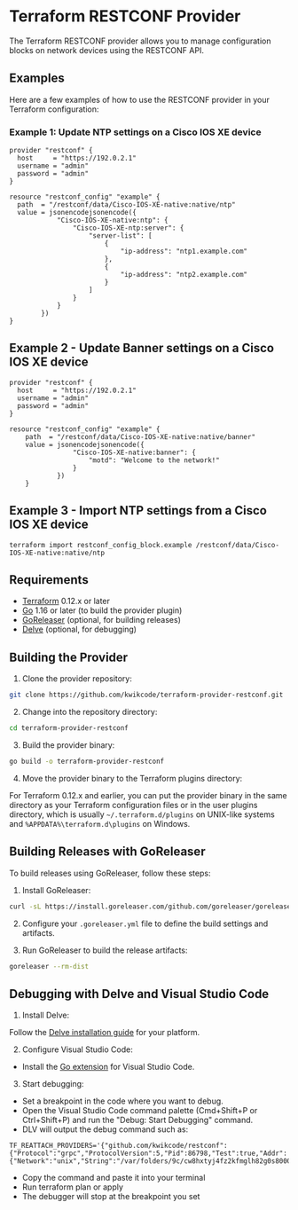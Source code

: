 # Terraform RESTCONF Provider

The Terraform RESTCONF provider allows you to manage configuration blocks on network devices using the RESTCONF API.

## Examples

Here are a few examples of how to use the RESTCONF provider in your Terraform configuration:

### Example 1: Update NTP settings on a Cisco IOS XE device

```hcl
provider "restconf" {
  host     = "https://192.0.2.1"
  username = "admin"
  password = "admin"
}

resource "restconf_config" "example" {
  path  = "/restconf/data/Cisco-IOS-XE-native:native/ntp"
  value = jsonencodejsonencode({
            "Cisco-IOS-XE-native:ntp": {
                "Cisco-IOS-XE-ntp:server": {
                    "server-list": [
                        {
                            "ip-address": "ntp1.example.com"
                        },
                        {
                            "ip-address": "ntp2.example.com"
                        }
                    ]
                }
            }
        })
}
```

## Example 2 - Update Banner settings on a Cisco IOS XE device

```hcl
provider "restconf" {
  host     = "https://192.0.2.1"
  username = "admin"
  password = "admin"
}

resource "restconf_config" "example" {
    path  = "/restconf/data/Cisco-IOS-XE-native:native/banner"
    value = jsonencodejsonencode({
                "Cisco-IOS-XE-native:banner": {
                    "motd": "Welcome to the network!"
                }
            })
    }
```

## Example 3 - Import NTP settings from a Cisco IOS XE device
```
terraform import restconf_config_block.example /restconf/data/Cisco-IOS-XE-native:native/ntp
```

## Requirements

- [Terraform](https://www.terraform.io/downloads.html) 0.12.x or later
- [Go](https://golang.org/doc/install) 1.16 or later (to build the provider plugin)
- [GoReleaser](https://goreleaser.com/install/) (optional, for building releases)
- [Delve](https://github.com/go-delve/delve/tree/master/Documentation/installation) (optional, for debugging)

## Building the Provider

1. Clone the provider repository:

```bash
git clone https://github.com/kwikcode/terraform-provider-restconf.git
```

2. Change into the repository directory:

```bash
cd terraform-provider-restconf
```

3. Build the provider binary:

```bash
go build -o terraform-provider-restconf
```

4. Move the provider binary to the Terraform plugins directory:

For Terraform 0.12.x and earlier, you can put the provider binary in the same directory as your Terraform configuration files or in the user plugins directory, which is usually `~/.terraform.d/plugins` on UNIX-like systems and `%APPDATA%\terraform.d\plugins` on Windows.

## Building Releases with GoReleaser

To build releases using GoReleaser, follow these steps:

1. Install GoReleaser:

```bash
curl -sL https://install.goreleaser.com/github.com/goreleaser/goreleaser.sh | sh
```

2. Configure your `.goreleaser.yml` file to define the build settings and artifacts.

3. Run GoReleaser to build the release artifacts:

```bash
goreleaser --rm-dist
```

## Debugging with Delve and Visual Studio Code

1. Install Delve:

Follow the [Delve installation guide](https://github.com/go-delve/delve/tree/master/Documentation/installation) for your platform.

2. Configure Visual Studio Code:

- Install the [Go extension](https://marketplace.visualstudio.com/items?itemName=golang.Go) for Visual Studio Code.

3. Start debugging:
- Set a breakpoint in the code where you want to debug.
- Open the Visual Studio Code command palette (Cmd+Shift+P or Ctrl+Shift+P) and run the "Debug: Start Debugging" command.
- DLV will output the debug command such as:
```
TF_REATTACH_PROVIDERS='{"github.com/kwikcode/restconf":{"Protocol":"grpc","ProtocolVersion":5,"Pid":86798,"Test":true,"Addr":{"Network":"unix","String":"/var/folders/9c/cw8hxtyj4fz2kfmglh82g0s80000gq/T/plugin1217677869"}}}'
```
- Copy the command and paste it into your terminal
- Run terraform plan or apply
- The debugger will stop at the breakpoint you set
